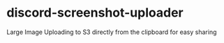 # discord-screenshot-uploader
Large Image Uploading to S3 directly from the clipboard for easy sharing
